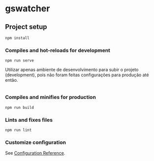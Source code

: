 # gswatcher

## Project setup
```
npm install
```

### Compiles and hot-reloads for development
```
npm run serve
```
Utilizar apenas ambiente de desenvolvimento para subir o projeto (development), pois não foram feitas configurações para produção até então.
```

```
### Compiles and minifies for production
```
npm run build
```

### Lints and fixes files
```
npm run lint
```

### Customize configuration
See [Configuration Reference](https://cli.vuejs.org/config/).
